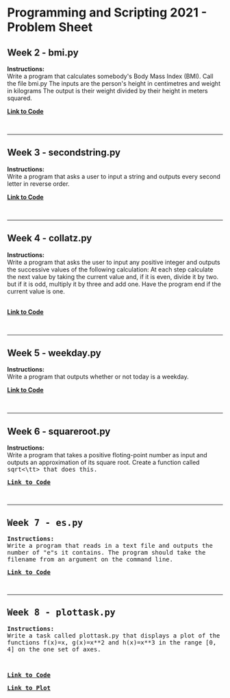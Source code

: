 # Programming and Scripting 2021 - Problem Sheet

## Week 2 - bmi.py
**Instructions:**  
    Write a program that calculates somebody's Body Mass Index (BMI). Call the file bmi.py
        The inputs are the person's height in centimetres and weight in kilograms
        The output is their weight divided by their height in meters squared. 


[**Link to Code**](https://github.com/ssteffens/pands-problem-sheet/blob/main/bmi.py)

<br />

---
## Week 3 - secondstring.py
**Instructions:**  
    Write a program that asks a user to input a string and outputs every second letter in reverse order.


[**Link to Code**](https://github.com/ssteffens/pands-problem-sheet/blob/main/secondstring.py)

<br />

---
## Week 4 - collatz.py
**Instructions:**  
    Write a program that asks the user to input any positive integer and outputs the successive values of the following calculation: 
        At each step calculate the next value by taking the current value and, if it is even, divide it by two. but if it is odd, multiply it by three and add one. 
        Have the program end if the current value is one.  
<br />

[**Link to Code**](https://github.com/ssteffens/pands-problem-sheet/blob/main/collatz.py)

<br />

---
## Week 5 - weekday.py
**Instructions:**  
    Write a program that outputs whether or not today is a weekday. 

[**Link to Code**](https://github.com/ssteffens/pands-problem-sheet/blob/main/weekday.py)

<br />

---
## Week 6 - squareroot.py
**Instructions:**  
    Write a program that takes a positive floting-point number as input and outputs an approximation of its square root. 
    Create a function called <tt>sqrt<\tt> that does this. 

[**Link to Code**](https://github.com/ssteffens/pands-problem-sheet/blob/main/squareroot.py)

<br />

---
## Week 7 - es.py
**Instructions:**  
    Write a program that reads in a text file and outputs the number of "e"s it contains. 
    The program should take the filename from an argument on the command line. 

[**Link to Code**](https://github.com/ssteffens/pands-problem-sheet/blob/main/es.py)

<br />

---
## Week 8 - plottask.py
**Instructions:**  
    Write a task called plottask.py that displays a plot of the functions f(x)=x, g(x)=x\**2 and h(x)=x\**3 in the range [0, 4] on the one set of axes. 

<br />

[**Link to Code**](https://github.com/ssteffens/pands-problem-sheet/blob/main/plottask.py)

[**Link to Plot**](https://github.com/ssteffens/pands-problem-sheet/blob/main/plottask.png)